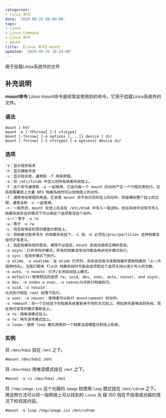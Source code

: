 ```yaml
---
categories:
- Linux 命令
date: '2020-09-25 08:00:00'
tags:
- Linux
- Linux Command
- Linux 命令
- mount
title: 【Linux 命令】mount
updated: '2020-09-25 10:34:00'
---
```


用于挂载Linux系统外的文件

## 补充说明

**mount命令** Linux mount命令是经常会使用到的命令，它用于挂载Linux系统外的文件。

###  语法

```shell
mount [-hV]
mount -a [-fFnrsvw] [-t vfstype]
mount [-fnrsvw] [-o options [,...]] device | dir
mount [-fnrsvw] [-t vfstype] [-o options] device dir
```

###  选项

```shell
-V：显示程序版本
-h：显示辅助讯息
-v：显示较讯息，通常和 -f 用来除错。
-a：将 /etc/fstab 中定义的所有档案系统挂上。
-F：这个命令通常和 -a 一起使用，它会为每一个 mount 的动作产生一个行程负责执行。在系统需要挂上大量 NFS 档案系统时可以加快挂上的动作。
-f：通常用在除错的用途。它会使 mount 并不执行实际挂上的动作，而是模拟整个挂上的过程。通常会和 -v 一起使用。
-n：一般而言，mount 在挂上后会在 /etc/mtab 中写入一笔资料。但在系统中没有可写入档案系统存在的情况下可以用这个选项取消这个动作。
-s-r：等于 -o ro
-w：等于 -o rw
-L：将含有特定标签的硬盘分割挂上。
-U：将档案分割序号为 的档案系统挂下。-L 和 -U 必须在/proc/partition 这种档案存在时才有意义。
-t：指定档案系统的型态，通常不必指定。mount 会自动选择正确的型态。
-o async：打开非同步模式，所有的档案读写动作都会用非同步模式执行。
-o sync：在同步模式下执行。
-o atime、-o noatime：当 atime 打开时，系统会在每次读取档案时更新档案的『上一次调用时间』。当我们使用 flash 档案系统时可能会选项把这个选项关闭以减少写入的次数。
-o auto、-o noauto：打开/关闭自动挂上模式。
-o defaults:使用预设的选项 rw, suid, dev, exec, auto, nouser, and async.
-o dev、-o nodev-o exec、-o noexec允许执行档被执行。
-o suid、-o nosuid：
允许执行档在 root 权限下执行。
-o user、-o nouser：使用者可以执行 mount/umount 的动作。
-o remount：将一个已经挂下的档案系统重新用不同的方式挂上。例如原先是唯读的系统，现在用可读写的模式重新挂上。
-o ro：用唯读模式挂上。
-o rw：用可读写模式挂上。
-o loop=：使用 loop 模式用来将一个档案当成硬盘分割挂上系统。
```

###  实例

将 `/dev/hda1` 挂在 `/mnt` 之下。

```shell
#mount /dev/hda1 /mnt
```

将 `/dev/hda1` 用唯读模式挂在 `/mnt` 之下。

```shell
#mount -o ro /dev/hda1 /mnt
```

将 `/tmp/image.iso` 这个光碟的 `image` 档使用 `loop` 模式挂在 `/mnt/cdrom` 之下。用这种方法可以将一般网络上可以找到的 `Linux` 光 碟 ISO 档在不烧录成光碟的情况下检视其内容。

```shell
#mount -o loop /tmp/image.iso /mnt/cdrom
```




<!-- Linux命令行搜索引擎：https://jaywcjlove.github.io/linux-command/ -->
